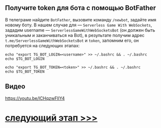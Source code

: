 ## Получите token для бота с помощью BotFather

В телеграме найдите `BotFather`, вызовите команду `/newbot`, задайте имя новому боту. 
В нашем случае для — `Serverless Game With WebSockets`, зададим username — `ServerlessGameWithWebSocketsBot` 
(он должен быть уникальным и заканчиваться на Bot), 
в результате получим адрес  `t.me/ServerlessGameWithWebSocketsBot` и `token`, 
запомним его, он потребуется на следующих этапах:

    echo "export TG_BOT_LOGIN=<username>" >> ~/.bashrc && . ~/.bashrc
    echo $TG_BOT_LOGIN

    echo "export TG_BOT_TOKEN=<token>" >> ~/.bashrc && . ~/.bashrc  
    echo $TG_BOT_TOKEN

## Видео

https://youtu.be/lCHqzwFIlY4

# [cледующий этап >>>](../6-create-lockbox/README.md)

